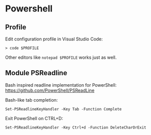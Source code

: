 # Powershell

## Profile

Edit configuration profile in Visual Studio Code:

    > code $PROFILE

Other editors like `notepad $PROFILE` works just as well.

## Module PSReadline

Bash inspired readline implementation for PowerShell: https://github.com/PowerShell/PSReadLine

Bash-like tab completion:

    Set-PSReadlineKeyHandler -Key Tab -Function Complete

Exit PowerShell on CTRL+D:

    Set-PSReadlineKeyHandler -Key Ctrl+d -Function DeleteCharOrExit
